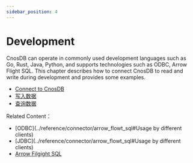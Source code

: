 ```yaml
---
sidebar_position: 4
---
```


# Development

CnosDB can operate in commonly used development languages such as Go, Rust, Java, Python, and supports technologies such as ODBC, Arrow Flight SQL. This chapter describes how to connect CnosDB to read and write during development and provides some examples.

- [Connect to CnosDB](./api)
- [写入数据](./write)
- [查询数据](./query)

Related Content：

- [ODBC](../reference/connector/arrow_flowt_sql#Usage by different clients)
- [JDBC](../reference/connector/arrow_flowt_sql#Usage by different clients)
- [Arrow Filgight SQL](../reference/connector/arrow_flight_sql)
